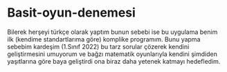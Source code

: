 # Basit-oyun-denemesi
Bilerek herşeyi türkçe olarak yaptım bunun sebebi ise bu uygulama benim ilk (kendime standartlarıma göre) komplike programım. 
Bunu yapma sebebim kardeşim (1.Sınıf 2022) bu tarz sorular çözerek kendini geliştirmesini umuyorum ve bağzı matematik oyunlarıyla
kendini şimdiden yaşıtlarına göre baya geliştirdi ona biraz daha yetenek katmayı hedefledim.
